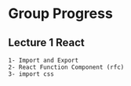 # Group Progress
## Lecture 1 React
    1- Import and Export 
    2- React Function Component (rfc)
    3- import css